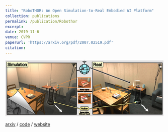 ```yaml
---
title: "RoboTHOR: An Open Simulation-to-Real Embodied AI Platform"
collection: publications
permalink: /publication/Robothor
excerpt: 
date: 2019-11-6
venue: CVPR
paperurl: 'https://arxiv.org/pdf/2007.02519.pdf'
citation: 
---
```

<p float="left">
<img src="/images/robothor.png" width = "600"/>
</p>
<a href="https://arxiv.org/abs/2004.06799">arxiv</a> / <a href="https://github.com/allenai/robothor-challenge">code</a> / <a href="https://ai2thor.allenai.org/robothor/challenge/">website</a>
